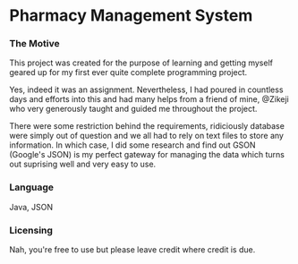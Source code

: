 # Pharmacy Management System

### The Motive
This project was created for the purpose of learning and getting myself geared up for my first ever quite complete programming project. 

Yes, indeed it was an assignment. Nevertheless, I had poured in countless days and efforts into this and had many helps from a friend of mine, @Zikeji who very generously taught and guided me throughout the project.

There were some restriction behind the requirements, ridiciously database were simply out of question and we all had to rely on text files to store any information. In which case, I did some research and find out GSON (Google's JSON) is my perfect gateway for managing the data which turns out suprising well and very easy to use.

### Language
Java, JSON

### Licensing
Nah, you're free to use but please leave credit where credit is due.
